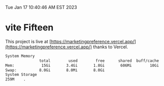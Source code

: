Tue Jan 17 10:40:46 AM EST 2023

# vite Fifteen


This project is live at [https://marketingpreference.vercel.app/](https://marketingpreference.vercel.app/) thanks to Vercel.

```bash
System Memory
               total        used        free      shared  buff/cache   available
Mem:            15Gi       3.4Gi       1.8Gi       606Mi        10Gi        10Gi
Swap:          8.0Gi       8.0Mi       8.0Gi
System Storage
259M	.
